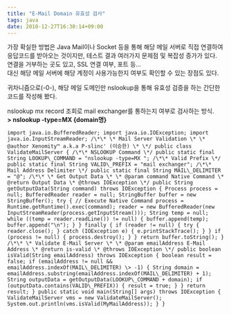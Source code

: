 ```yaml
---
title: "E-Mail Domain 유효성 검사"
tags: java
date: 2010-12-27T16:30:14+09:00
---
```


가장 확실한 방법은 Java Mail이나 Socket 등을 통해 해당 메일 서버로 직접 연결하여 응답코드를 받아오는 것이지만, 테스트 결과 여러가지 문제점 및 복잡성 증가가 있다.  
연결을 거부하는 곳도 있고, SSL 연결 여부, 포트 등...  
대신 해당 메일 서버에 해당 계정이 사용가능한지 여부도 확인할 수 있는 장점도 있다.  
  
귀차니즘으로(-0-), 해당 메일 도메인만 nslookup을 통해 유효성 검증을 하는 간단한 코드를 작성해 봤다.   
  
nslookup mx record 조회로 mail exchanger를 통하는지 여부로 검사하는 방식.  
**\> nslookup -type=MX {domain명}**

    import java.io.BufferedReader; import java.io.IOException; import java.io.InputStreamReader; /\*\* \* Mail Server Validation \* \* @author Xenomity™ a.k.a P-slinc' (이승한) \* \*/ public class ValidateMailServer { /\*\* NSLOOKUP Command \*/ public static final String LOOKUP\_COMMAND = "nslookup -type=MX "; /\*\* Valid Prefix \*/ public static final String VALID\_PREFIX = "mail exchanger"; /\*\* Mail Address Delimiter \*/ public static final String MAIL\_DELIMITER = "@"; /\*\* \* Get Output Data \* \* @param command Native Command \* @return Output Data \* @throws IOException \*/ public String getOutputData(String command) throws IOException { Process process = null; BufferedReader reader = null; StringBuffer buffer = new StringBuffer(); try { // Execute Native Command process = Runtime.getRuntime().exec(command); reader = new BufferedReader(new InputStreamReader(process.getInputStream())); String temp = null; while ((temp = reader.readLine()) != null) { buffer.append(temp); buffer.append("\n"); } } finally { if (reader != null) { try { reader.close(); } catch (IOException e) { e.printStackTrace(); } } if (process != null) { process.destroy(); } } return buffer.toString(); } /\*\* \* Validate E-Mail Server \* \* @param emailAddress E-Mail Address \* @return is-valid \* @throws IOException \*/ public boolean isValid(String emailAddress) throws IOException { boolean result = false; if (emailAddress != null && emailAddress.indexOf(MAIL\_DELIMITER) \> -1) { String domain = emailAddress.substring(emailAddress.indexOf(MAIL\_DELIMITER) + 1); String outputData = getOutputData(LOOKUP\_COMMAND + domain); if (outputData.contains(VALID\_PREFIX)) { result = true; } } return result; } public static void main(String[] args) throws IOException { ValidateMailServer vms = new ValidateMailServer(); System.out.println(vms.isValid(MyMailAddress)); } }

  
